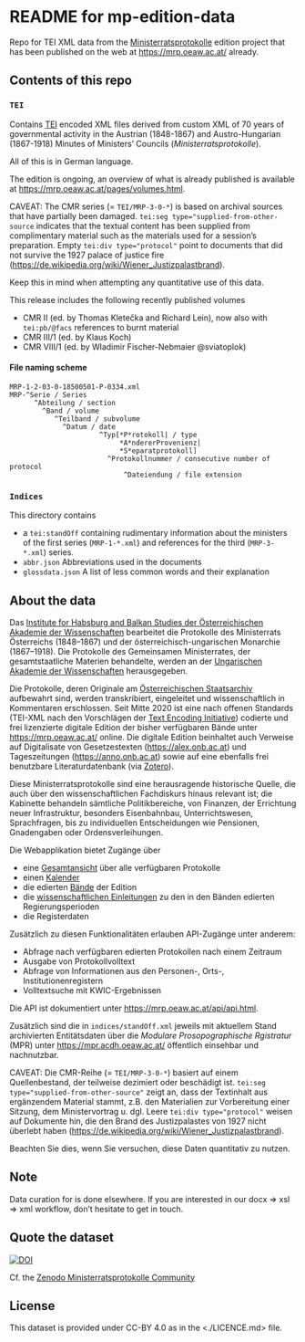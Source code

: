# README for mp-edition-data

Repo for TEI XML data from the [Ministerratsprotokolle](https://www.oeaw.ac.at/ihb/forschungsbereiche/digitale-historiographie-und-editionen/forschung/ministerratsprotokolle-habsburgermonarchie) edition project that has been published on the web at <https://mrp.oeaw.ac.at/> already.

## Contents of this repo

### `TEI`

Contains [TEI](https://www.tei-c.org/) encoded XML files derived from custom XML of 70 years of governmental activity in the Austrian (1848-1867) and Austro-Hungarian (1867-1918) Minutes of Ministers’ Councils (*Ministerratsprotokolle*). 

All of this is in German language. 

The edition is ongoing, an overview of what is already published is available at <https://mrp.oeaw.ac.at/pages/volumes.html>. 

CAVEAT: The CMR series (= `TEI/MRP-3-0-*`) is based on archival sources that have partially been damaged. `tei:seg type="supplied-from-other-source` indicates that the textual content has been supplied from complimentary material such as the materials used for a session’s preparation. Empty `tei:div type="protocol"` point to documents that did not survive the 1927 palace of justice fire (<https://de.wikipedia.org/wiki/Wiener_Justizpalastbrand>).  

Keep this in mind when attempting any quantitative use of this data.

This release includes the following recently published volumes

- CMR II (ed. by Thomas Kletečka and Richard Lein), now also with `tei:pb/@facs` references to burnt material 
- CMR III/1 (ed. by Klaus Koch)
- CMR VIII/1 (ed. by Wladimir Fischer-Nebmaier @sviatoplok)

#### File naming scheme

```
MRP-1-2-03-0-18500501-P-0334.xml
MRP-^Serie / Series
      ^Abteilung / section
        ^Band / volume
           ^Teilband / subvolume
             ^Datum / date
                      ^Typ[*P*rotokoll| / type 
                           *A*ndererProvenienz|
                           *S*eparatprotokoll]
                        ^Protokollnummer / consecutive number of protocol
                            ^Dateiendung / file extension
```

### `Indices`

This directory contains 

- a `tei:standOff`  containing rudimentary information about the ministers of the first series (`MRP-1-*.xml`) and references for the third (`MRP-3-*.xml`) series.
- `abbr.json` Abbreviations used in the documents
- `glossdata.json` A list of less common words and their explanation


## About the data

Das [Institute for Habsburg and Balkan Studies der Österreichischen Akademie der Wissenschaften](https://www.oeaw.ac.at/ihb/forschungsbereiche/digitale-historiographie-und-editionen/forschung/) bearbeitet die Protokolle des Ministerrats Österreichs (1848–1867) und der österreichisch-ungarischen Monarchie (1867–1918). Die Protokolle des Gemeinsamen Ministerrates, der gesamtstaatliche Materien behandelte, werden an der [Ungarischen Akademie der Wissenschaften](https://tti.btk.mta.hu/en/) herausgegeben.

Die Protokolle, deren Originale am [Österreichischen Staatsarchiv](https://www.oesta.gv.at/) aufbewahrt sind, werden transkribiert, eingeleitet und wissenschaftlich in Kommentaren erschlossen. Seit Mitte 2020 ist eine nach offenen Standards (TEI-XML nach den Vorschlägen der [Text Encoding Initiative](https://tei-c.org/)) codierte und frei lizenzierte digitale Edition der bisher verfügbaren Bände unter <https://mrp.oeaw.ac.at/> online. Die digitale Edition beinhaltet auch Verweise auf Digitalisate von Gesetzestexten (<https://alex.onb.ac.at>) und Tageszeitungen (<https://anno.onb.ac.at>) sowie auf eine ebenfalls frei benutzbare Literaturdatenbank (via [Zotero](https://www.zotero.org/groups/2042149/mrp-bib/library)).

Diese Ministerratsprotokolle sind eine herausragende historische Quelle, die auch über den wissenschaftlichen Fachdiskurs hinaus relevant ist; die Kabinette behandeln sämtliche Politikbereiche, von Finanzen, der Errichtung neuer Infrastruktur, besonders Eisenbahnbau, Unterrichtswesen, Sprachfragen, bis zu individuellen Entscheidungen wie Pensionen, Gnadengaben oder Ordensverleihungen. 

Die Webapplikation bietet Zugänge über

- eine [Gesamtansicht](https://mrp.oeaw.ac.at/pages/toc.html?collection=editions) über alle verfügbaren Protokolle
- einen [Kalender](https://mrp.oeaw.ac.at/pages/calendar.html)
- die edierten [Bände](https://mrp.oeaw.ac.at/pages/volumes.html) der Edition
- die [wissenschaftlichen Einleitungen](https://mrp.oeaw.ac.at/pages/toc-introductions.html) zu den in den Bänden edierten Regierungsperioden
- die Registerdaten

Zusätzlich zu diesen Funktionalitäten erlauben API-Zugänge unter anderem: 

- Abfrage nach verfügbaren edierten Protokollen nach einem Zeitraum
- Ausgabe von Protokollvolltext
- Abfrage von Informationen aus den Personen-, Orts-, Institutionenregistern 
- Volltextsuche mit KWIC-Ergebnissen

Die API ist dokumentiert unter <https://mrp.oeaw.ac.at/api/api.html>. 

Zusätzlich sind die in `indices/standOff.xml` jeweils mit aktuellem Stand archivierten Entitätsdaten über die *Modulare Prosopographische Rgistratur* (MPR) unter <https://mpr.acdh.oeaw.ac.at/> öffentlich einsehbar und nachnutzbar. 

CAVEAT: Die CMR-Reihe (= `TEI/MRP-3-0-*`) basiert auf einem Quellenbestand, der teilweise dezimiert oder beschädigt ist. `tei:seg type="supplied-from-other-source"` zeigt an, dass der Textinhalt aus ergänzendem Material stammt, z.B. den Materialien zur Vorbereitung einer Sitzung, dem Ministervortrag u. dgl. Leere `tei:div type="protocol"` weisen auf Dokumente hin, die den Brand des Justizpalastes von 1927 nicht überlebt haben (<https://de.wikipedia.org/wiki/Wiener_Justizpalastbrand>).  

Beachten Sie dies, wenn Sie versuchen, diese Daten quantitativ zu nutzen.

## Note

Data curation for is done elsewhere. If you are interested in our docx => xsl => xml workflow, don’t hesitate to get in touch. 

## Quote the dataset

[![DOI](https://zenodo.org/badge/342235542.svg)](https://zenodo.org/badge/latestdoi/342235542)

Cf. the [Zenodo Ministerratsprotokolle Community](https://zenodo.org/communities/ministerratsprotokolle)


## License

This dataset is provided under CC-BY 4.0 as in the <./LICENCE.md> file.
